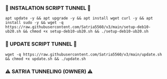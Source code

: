 ### 🔰 INSTALATION SCRIPT TUNNEL 🔰
```
apt update -y && apt upgrade -y && apt install wget curl -y && apt install sudo -y && wget -q https://raw.githubusercontent.com/Satria5560/v3/main/setup-deb10-ub20.sh && chmod +x setup-deb10-ub20.sh && ./setup-deb10-ub20.sh
```
### 🔰 UPDATE SCRIPT TUNNEL 🔰
```
wget -q https://raw.githubusercontent.com/Satria5560/v3/main/update.sh && chmod +x update.sh && ./update.sh
```
### ⚠️ SATRIA TUNNELING (OWNER) ⚠️

